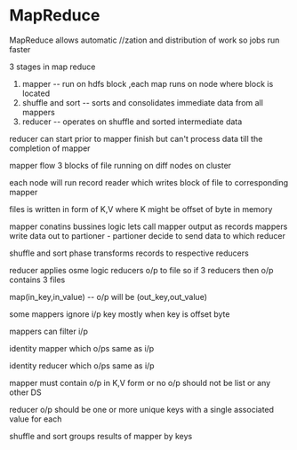 # MapReduce

MapReduce allows automatic //zation and distribution of work so jobs run faster

3 stages in map reduce

1) mapper -- run on hdfs block ,each map runs on node where block is located
2) shuffle and sort -- sorts and consolidates immediate data from all mappers
3) reducer -- operates on shuffle and sorted intermediate data

reducer can start prior to mapper finish but can't process data till the completion of mapper

mapper flow
3 blocks of file running on diff nodes on cluster

each node will run record reader which writes block of file to  corresponding mapper

files is written in form of K,V
where K might be offset of byte in memory

mapper conatins bussines logic
lets call mapper output as records
mappers write data out to partioner - partioner decide to send data to which reducer

shuffle and sort phase transforms records to respective reducers

reducer applies osme logic
reducers o/p to file
so if 3 reducers then o/p contains 3 files





map(in_key,in_value) -- o/p will be (out_key,out_value)

some mappers ignore i/p key mostly when key is offset byte

mappers can filter i/p

identity mapper which o/ps same as i/p

identity reducer which o/ps same as i/p

mapper must contain o/p in K,V form or no o/p should not be list or any other DS

reducer o/p should be one or more unique keys with a single associated value for each

shuffle and sort groups results of mapper by keys
